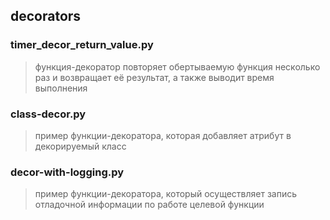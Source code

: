 ## decorators


### timer_decor_return_value.py
> функция-декоратор повторяет обертываемую функция несколько раз и возвращает её результат, а также выводит время выполнения

### class-decor.py
> пример функции-декоратора, которая добавляет атрибут в декорируемый класс

### decor-with-logging.py 
> пример функции-декоратора, который осуществляет запись отладочной информации по работе целевой функции